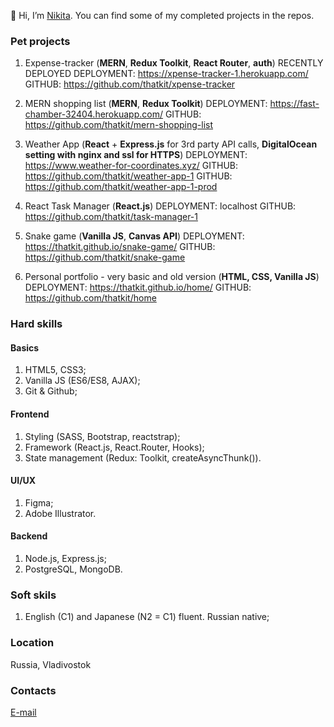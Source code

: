 👋 Hi, I’m [Nikita](https://github.com/thatkit). You can find some of my completed projects in the repos.


### Pet projects
1. Expense-tracker (**MERN**, **Redux Toolkit**, **React Router**, **auth**)
RECENTLY DEPLOYED
DEPLOYMENT: https://xpense-tracker-1.herokuapp.com/
GITHUB: https://github.com/thatkit/xpense-tracker

2. MERN shopping list (**MERN**, **Redux Toolkit**)
DEPLOYMENT: https://fast-chamber-32404.herokuapp.com/
GITHUB: https://github.com/thatkit/mern-shopping-list

3. Weather App (**React** + **Express.js** for 3rd party API calls, **DigitalOcean setting with nginx and ssl for HTTPS**)
DEPLOYMENT: https://www.weather-for-coordinates.xyz/
GITHUB: https://github.com/thatkit/weather-app-1
GITHUB: https://github.com/thatkit/weather-app-1-prod

4. React Task Manager (**React.js**)
DEPLOYMENT: localhost
GITHUB: https://github.com/thatkit/task-manager-1

5. Snake game (**Vanilla JS**, **Canvas API**)
DEPLOYMENT: https://thatkit.github.io/snake-game/
GITHUB: https://github.com/thatkit/snake-game

6. Personal portfolio - very basic and old version (**HTML, CSS, Vanilla JS**)
DEPLOYMENT: https://thatkit.github.io/home/
GITHUB: https://github.com/thatkit/home

### Hard skills

#### Basics
1. HTML5, CSS3;
2. Vanilla JS (ES6/ES8, AJAX);
3. Git & Github;

#### Frontend
1. Styling (SASS, Bootstrap, reactstrap);
2. Framework (React.js, React.Router, Hooks);
3. State management (Redux: Toolkit, createAsyncThunk()).

#### UI/UX
1. Figma;
2. Adobe Illustrator.

#### Backend
1. Node.js, Express.js;
2. PostgreSQL, MongoDB.

### Soft skils
1. English (C1) and Japanese (N2 = C1) fluent. Russian native;

### Location
Russia, Vladivostok

### Contacts
[E-mail](mailto:emper137137@gmail.com?subject=[GitHub]%20Hello%20Nikita)
